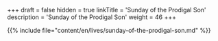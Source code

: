+++
draft = false
hidden = true
linkTitle = 'Sunday of the Prodigal Son'
description = 'Sunday of the Prodigal Son'
weight = 46
+++

{{% include file="content/en/lives/sunday-of-the-prodigal-son.md" %}}
